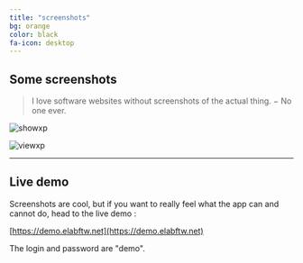 ```yaml
---
title: "screenshots"
bg: orange
color: black
fa-icon: desktop
---
```


## Some screenshots

> I love software websites without screenshots of the actual thing. − No one ever.

![showxp](https://i.imgur.com/CvYsGY0.jpg)

![viewxp](https://i.imgur.com/dXDmcxT.jpg)

-------------------------

## Live demo

Screenshots are cool, but if you want to really feel what the app can and cannot do, head to the live demo :

[https://demo.elabftw.net](https://demo.elabftw.net)

The login and password are "demo".

